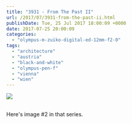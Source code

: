 ```yaml
---
title: "3931 - From The Past II"
url: /2017/07/3931-from-the-past-ii.html
publishDate: Tue, 25 Jul 2017 18:00:09 +0000
date: 2017-07-25 20:00:09
categories: 
  - "olympus-m-zuiko-digital-ed-12mm-f2-0"
tags: 
  - "architecture"
  - "austria"
  - "black-and-white"
  - "olympus-pen-f"
  - "vienna"
  - "wien"
---
```

<div class="container">
<div class="center"><a target="_blank" href="https://d25zfm9zpd7gm5.cloudfront.net/1200x1200/2016/20161122_160752_lr.jpg"><img class="webfeedsFeaturedVisual" src="https://d25zfm9zpd7gm5.cloudfront.net/0600x0600/2016/20161122_160752_lr.jpg" /></a></div>
</div>
<br />

Here's image #2 in that series.
